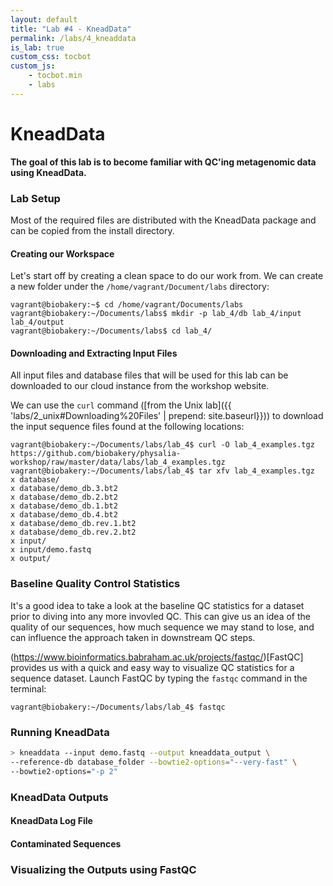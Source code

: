 ```yaml
---
layout: default
title: "Lab #4 - KneadData"
permalink: /labs/4_kneaddata
is_lab: true
custom_css: tocbot
custom_js: 
    - tocbot.min
    - labs
---
```


# KneadData

**The goal of this lab is to become familiar with QC'ing metagenomic data using 
KneadData.** 

### Lab Setup

Most of the required files are distributed with the KneadData package and can be copied from the 
install directory. 

#### Creating our Workspace
Let's start off by creating a clean space to do our work from. We can create a new folder under the 
`/home/vagrant/Document/labs` directory:

```console
vagrant@biobakery:~$ cd /home/vagrant/Documents/labs
vagrant@biobakery:~/Documents/labs$ mkdir -p lab_4/db lab_4/input lab_4/output
vagrant@biobakery:~/Documents/labs$ cd lab_4/
```

#### Downloading and Extracting Input Files
All input files and database files that will be used for this lab can be downloaded to our cloud instance 
from the workshop website. 

We can use the `curl` command ([from the Unix lab]({{ 'labs/2_unix#Downloading%20Files' | prepend: site.baseurl}})) to download the input sequence files found at the following locations:

```console
vagrant@biobakery:~/Documents/labs/lab_4$ curl -O lab_4_examples.tgz https://github.com/biobakery/physalia-workshop/raw/master/data/labs/lab_4_examples.tgz
vagrant@biobakery:~/Documents/labs/lab_4$ tar xfv lab_4_examples.tgz
x database/
x database/demo_db.3.bt2
x database/demo_db.2.bt2
x database/demo_db.1.bt2
x database/demo_db.4.bt2
x database/demo_db.rev.1.bt2
x database/demo_db.rev.2.bt2
x input/
x input/demo.fastq
x output/
```

### Baseline Quality Control Statistics

It's a good idea to take a look at the baseline QC statistics for a dataset prior to diving into any more invovled QC. This can give us an idea of the quality of our sequences,
how much sequence we may stand to lose, and can influence the approach taken in downstream QC steps.

(https://www.bioinformatics.babraham.ac.uk/projects/fastqc/)[FastQC] provides us with a quick and easy way to visualize QC statistics for a sequence dataset. Launch FastQC 
by typing the `fastqc` command in the terminal:

```console
vagrant@biobakery:~/Documents/labs/lab_4$ fastqc
```

### Running KneadData

```bash
> kneaddata --input demo.fastq --output kneaddata_output \
--reference-db database_folder --bowtie2-options="--very-fast" \
--bowtie2-options="-p 2"
```

### KneadData Outputs

#### KneadData Log File

#### Contaminated Sequences

### Visualizing the Outputs using FastQC

